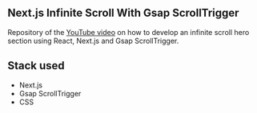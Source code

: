 ## Next.js Infinite Scroll With Gsap ScrollTrigger

Repository of the [YouTube video](https://youtu.be/3Ntsar8_7dA) on how to develop an infinite scroll hero section using React, Next.js and Gsap ScrollTrigger.

## Stack used

- Next.js
- Gsap ScrollTrigger
- CSS
